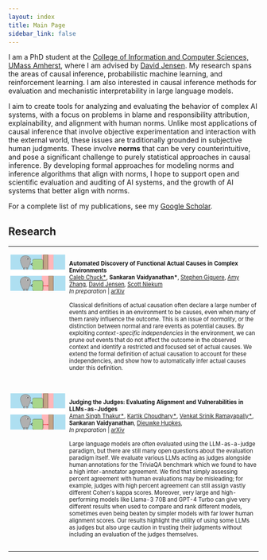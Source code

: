```yaml
---
layout: index
title: Main Page
sidebar_link: false
---
```


<style>

table {
  margin-bottom: 1rem;
  width: 100%;
  font-size: 80%;
  border: 0px solid rgba(0, 0, 0, 0);
  border-collapse: collapse;
}

td,
th {
  padding: 1rem .25rem;
  border: 0px solid $border-color;
}

th {
  text-align: left;
}

tbody tr:nth-child(odd) td,
tbody tr:nth-child(odd) th {
  background-color: transparent;
}

paper {
 color: #; 
 font-weight:bold;
}

</style>

I am a PhD student at the [College of Information and Computer Sciences, UMass Amherst](https://www.cics.umass.edu/), where I am advised by [David Jensen](https://people.cs.umass.edu/~jensen/). My research spans the areas of causal inference, probabilistic machine learning, and reinforcement learning. I am also interested in causal inference methods for evaluation and mechanistic interpretability in large language models. 

I aim to create tools for analyzing and evaluating the behavior of complex AI systems, with a focus on problems in blame and responsibility attribution, explainability, and alignment with human norms. Unlike most applications of causal inference that involve objective experimentation and interaction with the external world, these issues are traditionally grounded in subjective human judgments. These involve <b>norms</b> that can be very counterintuitive, and pose a significant challenge to purely statistical approaches in causal inference. By developing formal approaches for modeling norms and inference algorithms that align with norms, I hope to support open and scientific evaluation and auditing of AI systems, and the growth of AI systems that better align with norms. 

For a complete list of my publications, see my [Google Scholar](https://scholar.google.com/citations?user=DbeHYRcAAAAJ&hl=en&oi=sra).

## Research

<table width="100%" align="center" border="0" cellspacing="0" cellpadding="20">


<tr>
       <td width="20%"  valign="top">
            <img src="/images/projects/IVP.png" alt="lean" style="vertical-align:center; horiz-align:left; width: 100%; margin:0px 0px; border-radius:0%"/> 
     </td>
     <td valign="top" width="65%">
          <p>
              <paper>Automated Discovery of Functional Actual Causes in Complex Environments</paper>
                <br>
                <a href='http://calcharles.github.io/'>Caleb Chuck*</a>,
                <b>Sankaran Vaidyanathan*</b>,    
                <a href='https://sgiguerecs.com/'>Stephen Giguere</a>,
                <a href='https://amyzhang.github.io/'>Amy Zhang</a>,
                <a href='https://people.cs.umass.edu/~jensen/'>David Jensen</a>,
                <a href='https://people.cs.umass.edu/~sniekum/'>Scott Niekum</a>
                <br>
       <i>In preparation</i> | <a href='https://arxiv.org/pdf/2404.10883.pdf'>arXiv</a>
       <br><br>
       Classical definitions of actual causation often declare a large number of events and entities in an environment to be causes, even when many of them rarely influence the outcome. This is an issue of <i>normality</i>, or the distinction between normal and rare events as potential causes. By exploiting <i>context-specific independencies</i> in the environment, we can prune out events that do not affect the outcome in the observed context and identify a restricted and focused set of actual causes. We extend the formal definition of actual causation to account for these independencies, and show how to automatically infer actual causes under this definition.
          </p>  
     </td>
   </tr>

<tr>
       <td width="20%"  valign="top">
            <img src="/images/projects/IVP.png" alt="lean" style="vertical-align:center; horiz-align:left; width: 100%; margin:0px 0px; border-radius:0%"/> 
     </td>
     <td valign="top" width="65%">
          <p>
              <paper>Judging the Judges: Evaluating Alignment and Vulnerabilities in LLMs-as-Judges</paper>
                <br>
                <a href='https://www.linkedin.com/in/singh96aman/'>Aman Singh Thakur*</a>,
                <a href='https://www.mlbykartik.com/'>Kartik Choudhary*</a>,
                <a href='https://www.linkedin.com/in/venkat-srinik-ramayapally-18565a170/'>Venkat Srinik Ramayapally*</a>,
                <b>Sankaran Vaidyanathan</b>,    
                <a href='https://dieuwkehupkes.nl/'>Dieuwke Hupkes</a>,
                <br>
       <i>In preparation</i> | <a href='https://arxiv.org/abs/2406.12624'>arXiv</a>
       <br><br>
       Large language models are often evaluated using the LLM-as-a-judge paradigm, but there are still many open questions about the evaluation paradigm itself. We evaluate various LLMs acting as judges alongside human annotations for the TriviaQA benchmark which we found to have a high inter-annotator agreement. We find that simply assessing percent agreement with human evaluations may be misleading; for example, judges with high percent agreement can still assign vastly different Cohen's kappa scores. Moreover, very large and high-performing models like Llama-3 70B and GPT-4 Turbo can give very different results when used to compare and rank different models, sometimes even being beaten by simpler models with far lower human alignment scores. Our results highlight the utility of using some LLMs as judges but also urge caution in trusting their judgments without including an evaluation of the judges themselves.
     </td>
   </tr>

</table>
